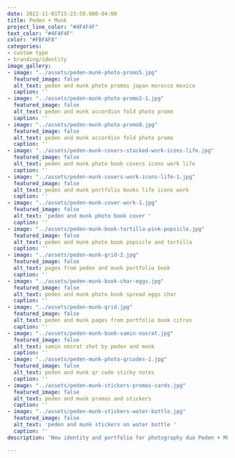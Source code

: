 ```yaml
---
date: 2022-11-01T15:23:59.000-04:00
title: Peden + Munk
project_line_color: "#4F4F4F"
text_color: "#4F4F4F"
color: "#FBFAF8"
categories:
- custom type
- branding/identity
image_gallery:
- image: "../assets/peden-munk-photo-promo5.jpg"
  featured_image: false
  alt_text: peden and munk photo promos japan morocco mexico
  caption: ''
- image: "../assets/peden-munk-photo-promo2-1.jpg"
  featured_image: false
  alt_text: peden and munk accordion fold photo promo
  caption: ''
- image: "../assets/peden-munk-photo-promo8.jpg"
  featured_image: false
  alt_text: peden and munk accordion fold photo promo
  caption: ''
- image: "../assets/peden-munk-covers-stacked-work-icons-life.jpg"
  featured_image: false
  alt_text: peden and munk photo book covers icons work life
  caption: ''
- image: "../assets/peden-munk-covers-work-icons-life-1.jpg"
  featured_image: false
  alt_text: peden and munk portfolio books life icons work
  caption: ''
- image: "../assets/peden-munk-cover-work-1.jpg"
  featured_image: false
  alt_text: 'peden and munk photo book cover '
  caption: ''
- image: "../assets/peden-munk-book-tortilla-pink-popsicle.jpg"
  featured_image: false
  alt_text: peden and munk photo book popsicle and tortilla
  caption: ''
- image: "../assets/peden-munk-grid-2.jpg"
  featured_image: false
  alt_text: pages from peden and munk portfolio book
  caption: ''
- image: "../assets/peden-munk-book-char-eggs.jpg"
  featured_image: false
  alt_text: peden and munk photo book spread eggs char
  caption: ''
- image: "../assets/peden-munk-grid.jpg"
  featured_image: false
  alt_text: peden and munk pages from portfolio book citrus
  caption: ''
- image: "../assets/peden-munk-book-samin-nosrat.jpg"
  featured_image: false
  alt_text: samin nosrat shot by peden and munk
  caption: ''
- image: "../assets/peden-munk-photo-qrcodes-1.jpg"
  featured_image: false
  alt_text: peden and munk qr code sticky notes
  caption: ''
- image: "../assets/peden-munk-stickers-promos-cards.jpg"
  featured_image: false
  alt_text: peden and munk promos and stickers
  caption: ''
- image: "../assets/peden-munk-stickers-water-bottle.jpg"
  featured_image: false
  alt_text: 'peden and munk stickers on water bottle '
  caption: ''
description: 'New identity and portfolio for photography duo Peden + Munk. '

---
```

